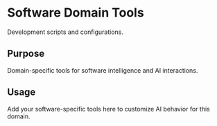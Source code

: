# Software Domain Tools

Development scripts and configurations.

## Purpose

Domain-specific tools for software intelligence and AI interactions.

## Usage

Add your software-specific tools here to customize AI behavior for this domain.
